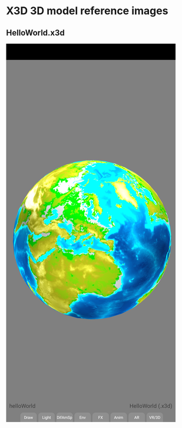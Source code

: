 # X3D 3D model reference images

## HelloWorld.x3d
![HelloWorld_x3d.png](screenshots/HelloWorld_x3d.png)
